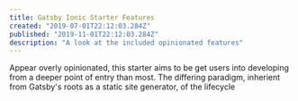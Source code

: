 ```yaml
---
title: Gatsby Ionic Starter Features
created: "2019-07-01T22:12:03.284Z"
published: "2019-11-01T22:12:03.284Z"
description: "A look at the included opinionated features"
---
```


Appear overly opinionated, this starter aims to be get users into developing from a deeper point of entry than most. The differing paradigm, inherient from Gatsby's roots as a static site generator, of the lifecycle 